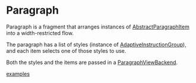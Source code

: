 # Paragraph

Paragraph is a fragment that arranges instances of [AbstractParagraphItem](class://) into
a width-restricted flow.

The paragraph has a list of styles (instance of [AdaptiveInstructionGroup](class://)), and 
each item selects one of those styles to use.

Both the styles and the items are passed in a [ParagraphViewBackend](class://).

[examples](actualize://example-group?name=paragraph)